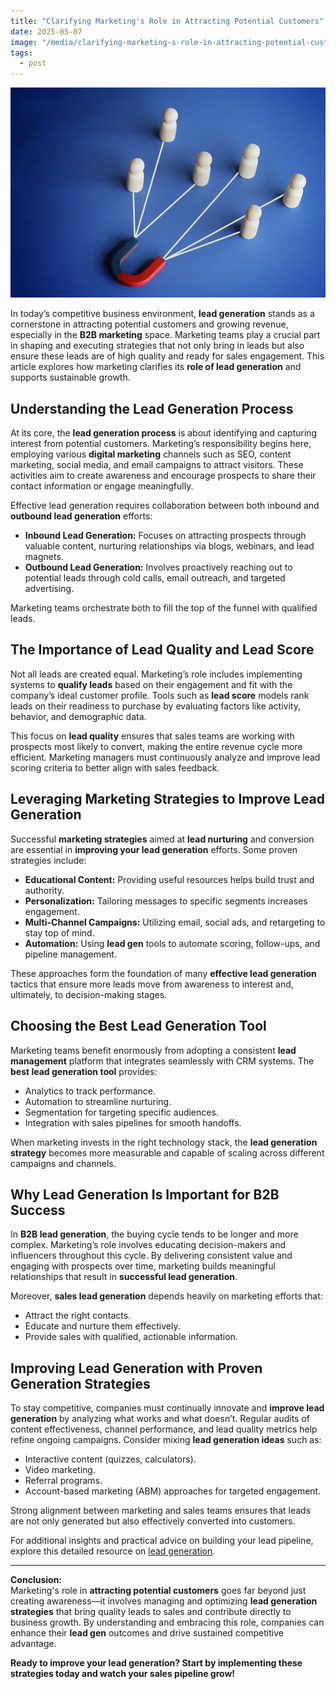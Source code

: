 ```yaml
---
title: "Clarifying Marketing's Role in Attracting Potential Customers"
date: 2025-05-07
image: "/media/clarifying-marketing-s-role-in-attracting-potential-customers.webp"
tags:
  - post
---
```


![Clarifying Marketing's Role in Attracting Potential Customers](/media/clarifying-marketing-s-role-in-attracting-potential-customers.webp)

In today’s competitive business environment, **lead generation** stands as a cornerstone in attracting potential customers and growing revenue, especially in the **B2B marketing** space. Marketing teams play a crucial part in shaping and executing strategies that not only bring in leads but also ensure these leads are of high quality and ready for sales engagement. This article explores how marketing clarifies its **role of lead generation** and supports sustainable growth.

## Understanding the Lead Generation Process

At its core, the **lead generation process** is about identifying and capturing interest from potential customers. Marketing’s responsibility begins here, employing various **digital marketing** channels such as SEO, content marketing, social media, and email campaigns to attract visitors. These activities aim to create awareness and encourage prospects to share their contact information or engage meaningfully.

Effective lead generation requires collaboration between both inbound and **outbound lead generation** efforts:

- **Inbound Lead Generation:** Focuses on attracting prospects through valuable content, nurturing relationships via blogs, webinars, and lead magnets.
- **Outbound Lead Generation:** Involves proactively reaching out to potential leads through cold calls, email outreach, and targeted advertising.

Marketing teams orchestrate both to fill the top of the funnel with qualified leads.

## The Importance of Lead Quality and Lead Score

Not all leads are created equal. Marketing’s role includes implementing systems to **qualify leads** based on their engagement and fit with the company’s ideal customer profile. Tools such as **lead score** models rank leads on their readiness to purchase by evaluating factors like activity, behavior, and demographic data.

This focus on **lead quality** ensures that sales teams are working with prospects most likely to convert, making the entire revenue cycle more efficient. Marketing managers must continuously analyze and improve lead scoring criteria to better align with sales feedback.

## Leveraging Marketing Strategies to Improve Lead Generation

Successful **marketing strategies** aimed at **lead nurturing** and conversion are essential in **improving your lead generation** efforts. Some proven strategies include:

- **Educational Content:** Providing useful resources helps build trust and authority.
- **Personalization:** Tailoring messages to specific segments increases engagement.
- **Multi-Channel Campaigns:** Utilizing email, social ads, and retargeting to stay top of mind.
- **Automation:** Using **lead gen** tools to automate scoring, follow-ups, and pipeline management.

These approaches form the foundation of many **effective lead generation** tactics that ensure more leads move from awareness to interest and, ultimately, to decision-making stages.

## Choosing the Best Lead Generation Tool

Marketing teams benefit enormously from adopting a consistent **lead management** platform that integrates seamlessly with CRM systems. The **best lead generation tool** provides:

- Analytics to track performance.
- Automation to streamline nurturing.
- Segmentation for targeting specific audiences.
- Integration with sales pipelines for smooth handoffs.

When marketing invests in the right technology stack, the **lead generation strategy** becomes more measurable and capable of scaling across different campaigns and channels.

## Why Lead Generation Is Important for B2B Success

In **B2B lead generation**, the buying cycle tends to be longer and more complex. Marketing’s role involves educating decision-makers and influencers throughout this cycle. By delivering consistent value and engaging with prospects over time, marketing builds meaningful relationships that result in **successful lead generation**.

Moreover, **sales lead generation** depends heavily on marketing efforts that:

- Attract the right contacts.
- Educate and nurture them effectively.
- Provide sales with qualified, actionable information.

## Improving Lead Generation with Proven Generation Strategies

To stay competitive, companies must continually innovate and **improve lead generation** by analyzing what works and what doesn’t. Regular audits of content effectiveness, channel performance, and lead quality metrics help refine ongoing campaigns. Consider mixing **lead generation ideas** such as:

- Interactive content (quizzes, calculators).
- Video marketing.
- Referral programs.
- Account-based marketing (ABM) approaches for targeted engagement.

Strong alignment between marketing and sales teams ensures that leads are not only generated but also effectively converted into customers.

For additional insights and practical advice on building your lead pipeline, explore this detailed resource on [lead generation](https://leadcraftr.com/posts/lead-generation/).

---

**Conclusion:**  
Marketing's role in **attracting potential customers** goes far beyond just creating awareness—it involves managing and optimizing **lead generation strategies** that bring quality leads to sales and contribute directly to business growth. By understanding and embracing this role, companies can enhance their **lead gen** outcomes and drive sustained competitive advantage.

**Ready to improve your lead generation? Start by implementing these strategies today and watch your sales pipeline grow!**
